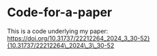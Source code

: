 # Code-for-a-paper
This is a code underlying my paper: https://doi.org/10.31737/22212264_2024_3_30-52}{10.31737/22212264\_2024\_3\_30-52
